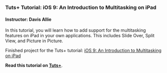 ### Tuts+ Tutorial: iOS 9: An Introduction to Multitasking on iPad

#### Instructor: Davis Allie

In this tutorial, you will learn how to add support for the multitasking features on iPad in your own applications. This includes Slide Over, Split View, and Picture in Picture.

Finished project for the Tuts+ tutorial: [iOS 9: An Introduction to Multitasking on iPad](http://code.tutsplus.com/tutorials/ios-9-an-introduction-to-multitasking-on-ipad--cms-25151)

**Read this tutorial on [Tuts+](https://code.tutsplus.com)**.
